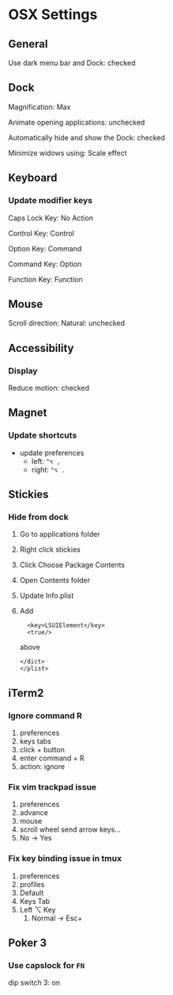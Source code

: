 # OSX Settings

## General

Use dark menu bar and Dock: checked

## Dock

Magnification: Max

Animate opening applications: unchecked

Automatically hide and show the Dock: checked

Minimize widows using: Scale effect

## Keyboard

### Update modifier keys

Caps Lock Key: No Action

Control Key: Control

Option Key: Command

Command Key: Option

Function Key: Function

## Mouse

Scroll direction: Natural: unchecked

## Accessibility

### Display

Reduce motion: checked

## Magnet

### Update shortcuts

- update preferences
  - left: `^⌥ ,`
  - right: `^⌥ .`

## Stickies

### Hide from dock

1. Go to applications folder
1. Right click stickies
1. Click Choose Package Contents
1. Open Contents folder
1. Update Info.plist
1. Add

   ```
     <key>LSUIElement</key>
     <true/>
   ```

   above

   ```
   </dict>
   </plist>
   ```

## iTerm2

### Ignore command R

1. preferences
1. keys tabs
1. click + button
1. enter command + R
1. action: ignore

### Fix vim trackpad issue

1. preferences
1. advance
1. mouse
1. scroll wheel send arrow keys...
1. No -> Yes

### Fix key binding issue in tmux

1. preferences
1. profiles
1. Default
1. Keys Tab
1. Left ⌥ Key
   1. Normal -> Esc+

## Poker 3

### Use capslock for `FN`

dip switch 3: on

